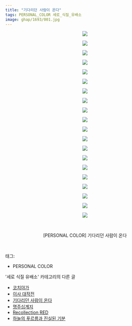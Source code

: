```yaml
---
title: "기다리던 사람이 온다"
tags: PERSONAL_COLOR 세로_식질_유배소
image: ghap/1693/001.jpg
---
```

<div class="article">
<p style="text-align: center; clear: none; float: none;"><img src="{{ site.nasurl }}/ghap/1693/001.jpg"/></p>
<p style="text-align: center; clear: none; float: none;"><img src="{{ site.nasurl }}/ghap/1693/002.jpg"/></p>
<p style="text-align: center; clear: none; float: none;"><img src="{{ site.nasurl }}/ghap/1693/003.jpg"/></p>
<p style="text-align: center; clear: none; float: none;"><img src="{{ site.nasurl }}/ghap/1693/004.jpg"/></p>
<p style="text-align: center; clear: none; float: none;"><img src="{{ site.nasurl }}/ghap/1693/005.jpg"/></p>
<p style="text-align: center; clear: none; float: none;"><img src="{{ site.nasurl }}/ghap/1693/006.jpg"/></p>
<p style="text-align: center; clear: none; float: none;"><img src="{{ site.nasurl }}/ghap/1693/007.jpg"/></p>
<p style="text-align: center; clear: none; float: none;"><img src="{{ site.nasurl }}/ghap/1693/008.jpg"/></p>
<p style="text-align: center; clear: none; float: none;"><img src="{{ site.nasurl }}/ghap/1693/009.jpg"/></p>
<p style="text-align: center; clear: none; float: none;"><img src="{{ site.nasurl }}/ghap/1693/010.jpg"/></p>
<p style="text-align: center; clear: none; float: none;"><img src="{{ site.nasurl }}/ghap/1693/011.jpg"/></p>
<p style="text-align: center; clear: none; float: none;"><img src="{{ site.nasurl }}/ghap/1693/012.jpg"/></p>
<p style="text-align: center; clear: none; float: none;"><img src="{{ site.nasurl }}/ghap/1693/013.jpg"/></p>
<p style="text-align: center; clear: none; float: none;"><img src="{{ site.nasurl }}/ghap/1693/014.jpg"/></p>
<p style="text-align: center; clear: none; float: none;"><img src="{{ site.nasurl }}/ghap/1693/015.jpg"/></p>
<p style="text-align: center; clear: none; float: none;"><img src="{{ site.nasurl }}/ghap/1693/016.jpg"/></p>
<p style="text-align: center; clear: none; float: none;"><img src="{{ site.nasurl }}/ghap/1693/017.jpg"/></p>
<p style="text-align: center; clear: none; float: none;"><img src="{{ site.nasurl }}/ghap/1693/018.jpg"/></p>
<p style="text-align: center; clear: none; float: none;"><img src="{{ site.nasurl }}/ghap/1693/019.jpg"/></p>
<p style="text-align: center; clear: none; float: none;"><img src="{{ site.nasurl }}/ghap/1693/020.jpg"/></p>
<p style="text-align: center; clear: none; float: none;"><br/></p>
<p style="text-align: center; clear: none; float: none;">[PERSONAL COLOR] 기다리던 사람이 온다</p>
<p><br/></p>
</div><div class="tagTrail">
<p>태그: </p>
<ul>
<li>PERSONAL COLOR</li>
</ul>
</div><div class="another">
<p>'세로 식질 유배소' 카테고리의 다른 글</p>
<ul>
<li><a href="/2016-08-21-ghap_1740">코치야가</a></li>
<li><a href="/2016-08-20-ghap_1716">이사 대작전</a></li>
<li><a href="/2016-08-19-ghap_1693">기다리던 사람이 온다</a></li>
<li><a href="/2016-08-19-ghap_1691">명주십계지</a></li>
<li><a href="/2016-08-18-ghap_1668">Recollection RED</a></li>
<li><a href="/2016-08-16-ghap_1619">하늘의 푸르름과 진실된 기분</a></li>
</ul>
</div><div class="cb_module cb_fluid">
<div class="cb_wrt cb_profile">
</div><!-- commentList close -->
</div>
<br/>
<p id="refer"></p>
<br/>
